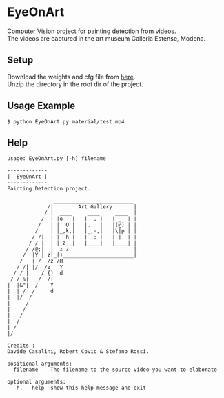 # EyeOnArt
Computer Vision project for painting detection from videos.  
The videos are captured in the art museum Galleria Estense, Modena.

## Setup
Download the weights and cfg file from [here](https://drive.google.com/file/d/11VwWheCa8JXgEKCqbhdf5c9FO9z3-ihY/view?usp=sharing).  
Unzip the directory in the root dir of the project.


## Usage Example
```shell
$ python EyeOnArt.py material/test.mp4
```
  
## Help
```shell
usage: EyeOnArt.py [-h] filename

-------------
|  EyeOnArt |
-------------
Painting Detection project.

               __________________________
             /|        Art Gallery       |
            / |  ____     ____     ____  |
           /  | |o   |   |  , |   | _  | |
          /   | |  O |   |.   |   |(@) | |
         /    | |_,k,|   |_,-,|   |\|p | |
        / /|  | |  h |   | ,; |   | |  | |
       / / |  | |_z__|   |____|   |____| |
      / /@;|  |  z z                     |
     /  |Y | z|_{)_______________________|
    /   | /  /z /H
   / /| |/  /z   Y
  / / |    / {)  d
 / / %|   /  /|
|  |&"|  /    Y
|  | /  /     d
|  |/  /
|     /
|    /
|   /
|  /
| /
|/

Credits :
Davide Casalini, Robert Covic & Stefano Rossi.

positional arguments:
  filename    The filename to the source video you want to elaborate

optional arguments:
  -h, --help  show this help message and exit
```